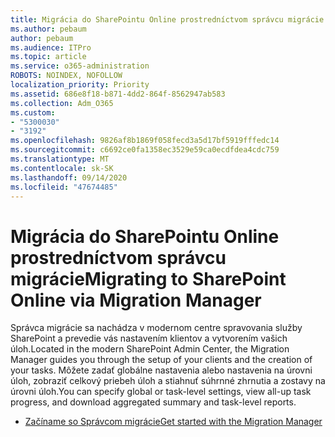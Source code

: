 ```yaml
---
title: Migrácia do SharePointu Online prostredníctvom správcu migrácie
ms.author: pebaum
author: pebaum
ms.audience: ITPro
ms.topic: article
ms.service: o365-administration
ROBOTS: NOINDEX, NOFOLLOW
localization_priority: Priority
ms.assetid: 686e8f18-b871-4dd2-864f-8562947ab583
ms.collection: Adm_O365
ms.custom:
- "5300030"
- "3192"
ms.openlocfilehash: 9826af8b1869f058fecd3a5d17bf5919fffedc14
ms.sourcegitcommit: c6692ce0fa1358ec3529e59ca0ecdfdea4cdc759
ms.translationtype: MT
ms.contentlocale: sk-SK
ms.lasthandoff: 09/14/2020
ms.locfileid: "47674485"
---
```

# <a name="migrating-to-sharepoint-online-via-migration-manager"></a><span data-ttu-id="0aa0e-102">Migrácia do SharePointu Online prostredníctvom správcu migrácie</span><span class="sxs-lookup"><span data-stu-id="0aa0e-102">Migrating to SharePoint Online via Migration Manager</span></span>

<span data-ttu-id="0aa0e-103">Správca migrácie sa nachádza v modernom centre spravovania služby SharePoint a prevedie vás nastavením klientov a vytvorením vašich úloh.</span><span class="sxs-lookup"><span data-stu-id="0aa0e-103">Located in the modern SharePoint Admin Center, the Migration Manager guides you through the setup of your clients and the creation of your tasks.</span></span> <span data-ttu-id="0aa0e-104">Môžete zadať globálne nastavenia alebo nastavenia na úrovni úloh, zobraziť celkový priebeh úloh a stiahnuť súhrnné zhrnutia a zostavy na úrovni úloh.</span><span class="sxs-lookup"><span data-stu-id="0aa0e-104">You can specify global or task-level settings, view all-up task progress, and download aggregated summary and task-level reports.</span></span>

- [<span data-ttu-id="0aa0e-105">Začíname so Správcom migrácie</span><span class="sxs-lookup"><span data-stu-id="0aa0e-105">Get started with the Migration Manager</span></span>](https://docs.microsoft.com/sharepointmigration/mm-get-started)
